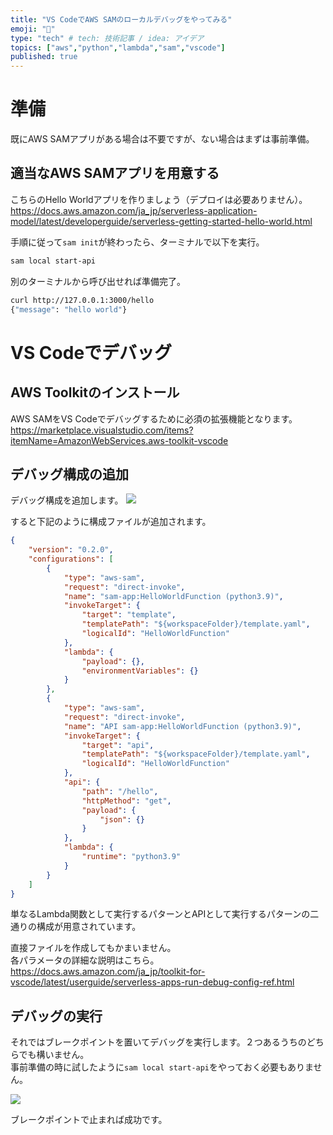 ```yaml
---
title: "VS CodeでAWS SAMのローカルデバッグをやってみる"
emoji: "🐛"
type: "tech" # tech: 技術記事 / idea: アイデア
topics: ["aws","python","lambda","sam","vscode"]
published: true
---
```


# 準備
既にAWS SAMアプリがある場合は不要ですが、ない場合はまずは事前準備。

## 適当なAWS SAMアプリを用意する

こちらのHello Worldアプリを作りましょう（デプロイは必要ありません）。
https://docs.aws.amazon.com/ja_jp/serverless-application-model/latest/developerguide/serverless-getting-started-hello-world.html

手順に従って`sam init`が終わったら、ターミナルで以下を実行。

```bash
sam local start-api
```

別のターミナルから呼び出せれば準備完了。

```bash
curl http://127.0.0.1:3000/hello
{"message": "hello world"}
```

# VS Codeでデバッグ

## AWS Toolkitのインストール
AWS SAMをVS Codeでデバッグするために必須の拡張機能となります。
https://marketplace.visualstudio.com/items?itemName=AmazonWebServices.aws-toolkit-vscode

## デバッグ構成の追加
デバッグ構成を追加します。
![](https://storage.googleapis.com/zenn-user-upload/880d29a98e80-20230812.png)

すると下記のように構成ファイルが追加されます。

```json:.vscode/launch.json
{
    "version": "0.2.0",
    "configurations": [
        {
            "type": "aws-sam",
            "request": "direct-invoke",
            "name": "sam-app:HelloWorldFunction (python3.9)",
            "invokeTarget": {
                "target": "template",
                "templatePath": "${workspaceFolder}/template.yaml",
                "logicalId": "HelloWorldFunction"
            },
            "lambda": {
                "payload": {},
                "environmentVariables": {}
            }
        },
        {
            "type": "aws-sam",
            "request": "direct-invoke",
            "name": "API sam-app:HelloWorldFunction (python3.9)",
            "invokeTarget": {
                "target": "api",
                "templatePath": "${workspaceFolder}/template.yaml",
                "logicalId": "HelloWorldFunction"
            },
            "api": {
                "path": "/hello",
                "httpMethod": "get",
                "payload": {
                    "json": {}
                }
            },
            "lambda": {
                "runtime": "python3.9"
            }
        }
    ]
}
```

単なるLambda関数として実行するパターンとAPIとして実行するパターンの二通りの構成が用意されています。

直接ファイルを作成してもかまいません。  
各パラメータの詳細な説明はこちら。
https://docs.aws.amazon.com/ja_jp/toolkit-for-vscode/latest/userguide/serverless-apps-run-debug-config-ref.html

## デバッグの実行

それではブレークポイントを置いてデバッグを実行します。２つあるうちのどちらでも構いません。  
事前準備の時に試したように`sam local start-api`をやっておく必要もありません。

![](https://storage.googleapis.com/zenn-user-upload/8224de196190-20230812.png)

ブレークポイントで止まれば成功です。

